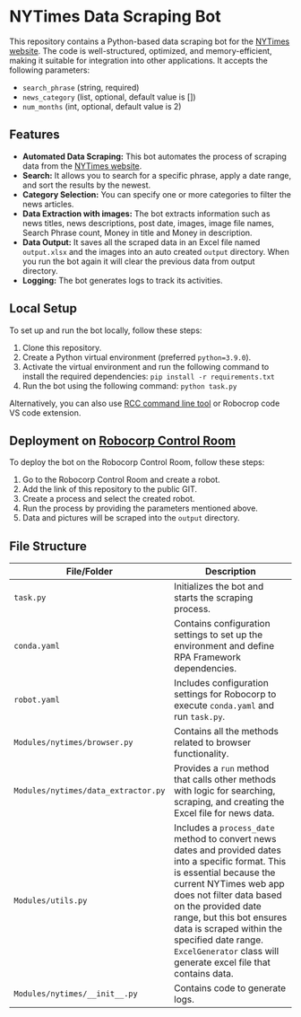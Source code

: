 # NYTimes Data Scraping Bot

This repository contains a Python-based data scraping bot for the [NYTimes website](https://www.nytimes.com/). The code is well-structured, optimized, and memory-efficient, making it suitable for integration into other applications. It accepts the following parameters:

- `search_phrase` (string, required)
- `news_category` (list, optional, default value is [])
- `num_months` (int, optional, default value is 2)

## Features

- **Automated Data Scraping:** This bot automates the process of scraping data from the [NYTimes website](https://www.nytimes.com/).
- **Search:** It allows you to search for a specific phrase, apply a date range, and sort the results by the newest.
- **Category Selection:** You can specify one or more categories to filter the news articles.
- **Data Extraction with images:** The bot extracts information such as news titles, news descriptions, post date, images, image file names, Search Phrase count, Money in title and Money in description.
- **Data Output:** It saves all the scraped data in an Excel file named `output.xlsx` and the images into an auto created `output` directory. When you run the bot again it will clear the previous data from output directory.
- **Logging:** The bot generates logs to track its activities.

## Local Setup

To set up and run the bot locally, follow these steps:

1. Clone this repository.
2. Create a Python virtual environment (preferred `python=3.9.0`).
3. Activate the virtual environment and run the following command to install the required dependencies: `pip install -r requirements.txt`
4. Run the bot using the following command: `python task.py`


Alternatively, you can also use [RCC command line tool](https://robocorp.com/docs/rcc/installation) or Robocrop code VS code extension.

## Deployment on [Robocorp Control Room](https://cloud.robocorp.com/)

To deploy the bot on the Robocorp Control Room, follow these steps:

1. Go to the Robocorp Control Room and create a robot.
2. Add the link of this repository to the public GIT.
3. Create a process and select the created robot.
4. Run the process by providing the parameters mentioned above.
5. Data and pictures will be scraped into the `output` directory.

## File Structure

| File/Folder                                      | Description                                                                                                                                                                                                                                                                           |
| ------------------------------------------------- |---------------------------------------------------------------------------------------------------------------------------------------------------------------------------------------------------------------------------------------------------------------------------------------|
| `task.py`                                        | Initializes the bot and starts the scraping process.                                                                                                                                                                                                                                  |
| `conda.yaml`                                    | Contains configuration settings to set up the environment and define RPA Framework dependencies.                                                                                                                                                                                      |
| `robot.yaml`                                    | Includes configuration settings for Robocorp to execute `conda.yaml` and run `task.py`.                                                                                                                                                                                               |
| `Modules/nytimes/browser.py`                   | Contains all the methods related to browser functionality.                                                                                                                                                                                                                            |
| `Modules/nytimes/data_extractor.py`           | Provides a `run` method that calls other methods with logic for searching, scraping, and creating the Excel file for news data.                                                                                                                                                       |
| `Modules/utils.py`                             | Includes a `process_date` method to convert news dates and provided dates into a specific format. This is essential because the current NYTimes web app does not filter data based on the provided date range, but this bot ensures data is scraped within the specified date range. `ExcelGenerator` class will generate excel file that contains data. |
| `Modules/nytimes/__init__.py`                | Contains code to generate logs.                                                                                                                                                                                                                                                       |













